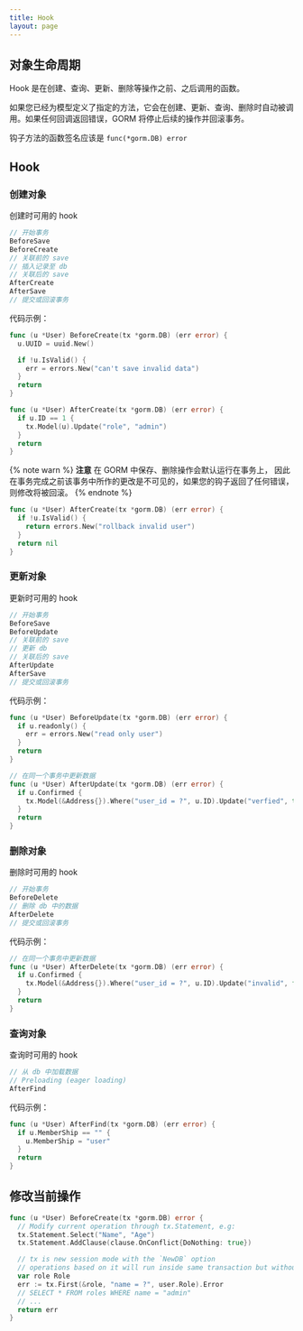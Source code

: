 ```yaml
---
title: Hook
layout: page
---
```


## 对象生命周期

Hook 是在创建、查询、更新、删除等操作之前、之后调用的函数。

如果您已经为模型定义了指定的方法，它会在创建、更新、查询、删除时自动被调用。如果任何回调返回错误，GORM 将停止后续的操作并回滚事务。

钩子方法的函数签名应该是 `func(*gorm.DB) error`

## Hook

### 创建对象

创建时可用的 hook

```go
// 开始事务
BeforeSave
BeforeCreate
// 关联前的 save
// 插入记录至 db
// 关联后的 save
AfterCreate
AfterSave
// 提交或回滚事务
```

代码示例：

```go
func (u *User) BeforeCreate(tx *gorm.DB) (err error) {
  u.UUID = uuid.New()

  if !u.IsValid() {
    err = errors.New("can't save invalid data")
  }
  return
}

func (u *User) AfterCreate(tx *gorm.DB) (err error) {
  if u.ID == 1 {
    tx.Model(u).Update("role", "admin")
  }
  return
}
```

{% note warn %}
**注意** 在 GORM 中保存、删除操作会默认运行在事务上， 因此在事务完成之前该事务中所作的更改是不可见的，如果您的钩子返回了任何错误，则修改将被回滚。
{% endnote %}

```go
func (u *User) AfterCreate(tx *gorm.DB) (err error) {
  if !u.IsValid() {
    return errors.New("rollback invalid user")
  }
  return nil
}
```

### 更新对象

更新时可用的 hook

```go
// 开始事务
BeforeSave
BeforeUpdate
// 关联前的 save
// 更新 db
// 关联后的 save
AfterUpdate
AfterSave
// 提交或回滚事务
```

代码示例：

```go
func (u *User) BeforeUpdate(tx *gorm.DB) (err error) {
  if u.readonly() {
    err = errors.New("read only user")
  }
  return
}

// 在同一个事务中更新数据
func (u *User) AfterUpdate(tx *gorm.DB) (err error) {
  if u.Confirmed {
    tx.Model(&Address{}).Where("user_id = ?", u.ID).Update("verfied", true)
  }
  return
}
```

### 删除对象

删除时可用的 hook

```go
// 开始事务
BeforeDelete
// 删除 db 中的数据
AfterDelete
// 提交或回滚事务
```

代码示例：

```go
// 在同一个事务中更新数据
func (u *User) AfterDelete(tx *gorm.DB) (err error) {
  if u.Confirmed {
    tx.Model(&Address{}).Where("user_id = ?", u.ID).Update("invalid", false)
  }
  return
}
```

### 查询对象

查询时可用的 hook

```go
// 从 db 中加载数据
// Preloading (eager loading)
AfterFind
```

代码示例：

```go
func (u *User) AfterFind(tx *gorm.DB) (err error) {
  if u.MemberShip == "" {
    u.MemberShip = "user"
  }
  return
}
```

## 修改当前操作

```go
func (u *User) BeforeCreate(tx *gorm.DB) error {
  // Modify current operation through tx.Statement, e.g:
  tx.Statement.Select("Name", "Age")
  tx.Statement.AddClause(clause.OnConflict{DoNothing: true})

  // tx is new session mode with the `NewDB` option
  // operations based on it will run inside same transaction but without any current conditions
  var role Role
  err := tx.First(&role, "name = ?", user.Role).Error
  // SELECT * FROM roles WHERE name = "admin"
  // ...
  return err
}
```
